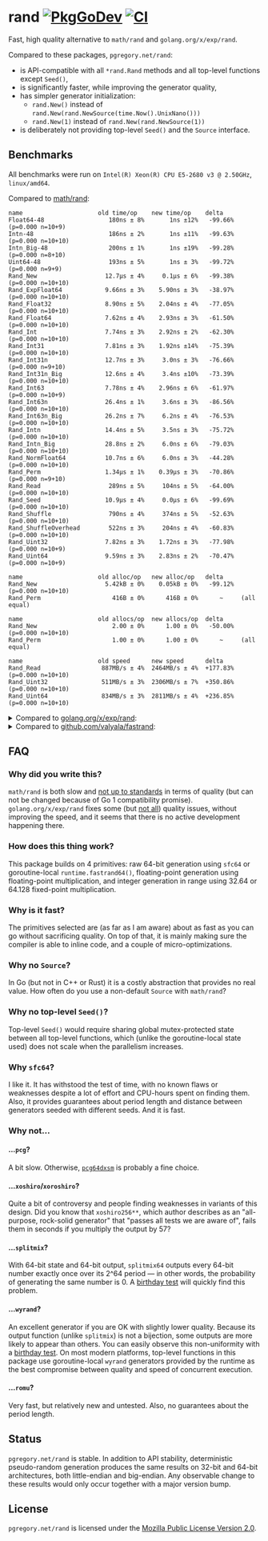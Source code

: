 # rand [![PkgGoDev][godev-img]][godev] [![CI][ci-img]][ci]

Fast, high quality alternative to `math/rand` and `golang.org/x/exp/rand`.

Compared to these packages, `pgregory.net/rand`:

- is API-compatible with all `*rand.Rand` methods and all top-level functions except `Seed()`,
- is significantly faster, while improving the generator quality,
- has simpler generator initialization:
  - `rand.New()` instead of `rand.New(rand.NewSource(time.Now().UnixNano()))`
  - `rand.New(1)` instead of `rand.New(rand.NewSource(1))`
- is deliberately not providing top-level `Seed()` and the `Source` interface.

## Benchmarks

All benchmarks were run on `Intel(R) Xeon(R) CPU E5-2680 v3 @ 2.50GHz`,
`linux/amd64`.

Compared to [math/rand](https://pkg.go.dev/math/rand):

```
name                     old time/op    new time/op    delta
Float64-48                  180ns ± 8%       1ns ±12%   -99.66%  (p=0.000 n=10+9)
Intn-48                     186ns ± 2%       1ns ±11%   -99.63%  (p=0.000 n=10+10)
Intn_Big-48                 200ns ± 1%       1ns ±19%   -99.28%  (p=0.000 n=8+10)
Uint64-48                   193ns ± 5%       1ns ± 3%   -99.72%  (p=0.000 n=9+9)
Rand_New                   12.7µs ± 4%     0.1µs ± 6%   -99.38%  (p=0.000 n=10+10)
Rand_ExpFloat64            9.66ns ± 3%    5.90ns ± 3%   -38.97%  (p=0.000 n=10+10)
Rand_Float32               8.90ns ± 5%    2.04ns ± 4%   -77.05%  (p=0.000 n=10+10)
Rand_Float64               7.62ns ± 4%    2.93ns ± 3%   -61.50%  (p=0.000 n=10+10)
Rand_Int                   7.74ns ± 3%    2.92ns ± 2%   -62.30%  (p=0.000 n=10+10)
Rand_Int31                 7.81ns ± 3%    1.92ns ±14%   -75.39%  (p=0.000 n=10+10)
Rand_Int31n                12.7ns ± 3%     3.0ns ± 3%   -76.66%  (p=0.000 n=9+10)
Rand_Int31n_Big            12.6ns ± 4%     3.4ns ±10%   -73.39%  (p=0.000 n=10+10)
Rand_Int63                 7.78ns ± 4%    2.96ns ± 6%   -61.97%  (p=0.000 n=10+9)
Rand_Int63n                26.4ns ± 1%     3.6ns ± 3%   -86.56%  (p=0.000 n=10+10)
Rand_Int63n_Big            26.2ns ± 7%     6.2ns ± 4%   -76.53%  (p=0.000 n=10+10)
Rand_Intn                  14.4ns ± 5%     3.5ns ± 3%   -75.72%  (p=0.000 n=10+10)
Rand_Intn_Big              28.8ns ± 2%     6.0ns ± 6%   -79.03%  (p=0.000 n=10+10)
Rand_NormFloat64           10.7ns ± 6%     6.0ns ± 3%   -44.28%  (p=0.000 n=10+10)
Rand_Perm                  1.34µs ± 1%    0.39µs ± 3%   -70.86%  (p=0.000 n=9+10)
Rand_Read                   289ns ± 5%     104ns ± 5%   -64.00%  (p=0.000 n=10+10)
Rand_Seed                  10.9µs ± 4%     0.0µs ± 6%   -99.69%  (p=0.000 n=10+10)
Rand_Shuffle                790ns ± 4%     374ns ± 5%   -52.63%  (p=0.000 n=10+10)
Rand_ShuffleOverhead        522ns ± 3%     204ns ± 4%   -60.83%  (p=0.000 n=10+10)
Rand_Uint32                7.82ns ± 3%    1.72ns ± 3%   -77.98%  (p=0.000 n=10+9)
Rand_Uint64                9.59ns ± 3%    2.83ns ± 2%   -70.47%  (p=0.000 n=10+9)

name                     old alloc/op   new alloc/op   delta
Rand_New                   5.42kB ± 0%    0.05kB ± 0%   -99.12%  (p=0.000 n=10+10)
Rand_Perm                    416B ± 0%      416B ± 0%      ~     (all equal)

name                     old allocs/op  new allocs/op  delta
Rand_New                     2.00 ± 0%      1.00 ± 0%   -50.00%  (p=0.000 n=10+10)
Rand_Perm                    1.00 ± 0%      1.00 ± 0%      ~     (all equal)

name                     old speed      new speed      delta
Rand_Read                 887MB/s ± 4%  2464MB/s ± 4%  +177.83%  (p=0.000 n=10+10)
Rand_Uint32               511MB/s ± 3%  2306MB/s ± 7%  +350.86%  (p=0.000 n=10+10)
Rand_Uint64               834MB/s ± 3%  2811MB/s ± 4%  +236.85%  (p=0.000 n=10+10)
```

<details>
<summary>Compared to <a href="https://pkg.go.dev/golang.org/x/exp/rand">golang.org/x/exp/rand</a>:</summary>

```
name                     old time/op    new time/op    delta
Float64-48                  175ns ± 8%       1ns ±12%   -99.65%  (p=0.000 n=10+9)
Intn-48                     176ns ±10%       1ns ±11%   -99.61%  (p=0.000 n=10+10)
Intn_Big-48                 174ns ± 1%       1ns ±19%   -99.18%  (p=0.000 n=9+10)
Uint64-48                   157ns ± 5%       1ns ± 3%   -99.66%  (p=0.000 n=10+9)
Rand_New                   78.8ns ± 6%    78.3ns ± 6%      ~     (p=0.853 n=10+10)
Rand_ExpFloat64            8.94ns ± 6%    5.90ns ± 3%   -34.00%  (p=0.000 n=10+10)
Rand_Float32               9.67ns ± 5%    2.04ns ± 4%   -78.89%  (p=0.000 n=10+10)
Rand_Float64               8.56ns ± 5%    2.93ns ± 3%   -65.74%  (p=0.000 n=10+10)
Rand_Int                   5.75ns ± 3%    2.92ns ± 2%   -49.25%  (p=0.000 n=9+10)
Rand_Int31                 5.72ns ± 5%    1.92ns ±14%   -66.37%  (p=0.000 n=10+10)
Rand_Int31n                17.4ns ± 7%     3.0ns ± 3%   -82.87%  (p=0.000 n=10+10)
Rand_Int31n_Big            17.3ns ± 4%     3.4ns ±10%   -80.57%  (p=0.000 n=10+10)
Rand_Int63                 5.77ns ± 4%    2.96ns ± 6%   -48.73%  (p=0.000 n=10+9)
Rand_Int63n                17.0ns ± 2%     3.6ns ± 3%   -79.13%  (p=0.000 n=9+10)
Rand_Int63n_Big            26.5ns ± 2%     6.2ns ± 4%   -76.81%  (p=0.000 n=10+10)
Rand_Intn                  17.5ns ± 5%     3.5ns ± 3%   -79.94%  (p=0.000 n=10+10)
Rand_Intn_Big              27.5ns ± 3%     6.0ns ± 6%   -78.09%  (p=0.000 n=10+10)
Rand_NormFloat64           10.0ns ± 3%     6.0ns ± 3%   -40.45%  (p=0.000 n=10+10)
Rand_Perm                  1.31µs ± 1%    0.39µs ± 3%   -70.04%  (p=0.000 n=10+10)
Rand_Read                   334ns ± 1%     104ns ± 5%   -68.88%  (p=0.000 n=8+10)
Rand_Seed                  5.36ns ± 2%   33.73ns ± 6%  +528.91%  (p=0.000 n=10+10)
Rand_Shuffle               1.22µs ± 2%    0.37µs ± 5%   -69.36%  (p=0.000 n=10+10)
Rand_ShuffleOverhead        907ns ± 2%     204ns ± 4%   -77.45%  (p=0.000 n=10+10)
Rand_Uint32                5.20ns ± 5%    1.72ns ± 3%   -66.84%  (p=0.000 n=10+9)
Rand_Uint64                5.14ns ± 5%    2.83ns ± 2%   -44.85%  (p=0.000 n=10+9)
Rand_Uint64n               17.6ns ± 3%     3.5ns ± 2%   -80.32%  (p=0.000 n=10+10)
Rand_Uint64n_Big           27.3ns ± 2%     6.0ns ± 7%   -77.97%  (p=0.000 n=10+10)
Rand_MarshalBinary         30.5ns ± 1%     3.8ns ± 4%   -87.70%  (p=0.000 n=8+10)
Rand_UnmarshalBinary       3.22ns ± 4%    3.71ns ± 3%   +15.16%  (p=0.000 n=10+10)

name                     old alloc/op   new alloc/op   delta
Rand_New                    48.0B ± 0%     48.0B ± 0%      ~     (all equal)
Rand_Perm                    416B ± 0%      416B ± 0%      ~     (all equal)
Rand_MarshalBinary          16.0B ± 0%      0.0B       -100.00%  (p=0.000 n=10+10)
Rand_UnmarshalBinary        0.00B          0.00B           ~     (all equal)

name                     old allocs/op  new allocs/op  delta
Rand_New                     2.00 ± 0%      1.00 ± 0%   -50.00%  (p=0.000 n=10+10)
Rand_Perm                    1.00 ± 0%      1.00 ± 0%      ~     (all equal)
Rand_MarshalBinary           1.00 ± 0%      0.00       -100.00%  (p=0.000 n=10+10)
Rand_UnmarshalBinary         0.00           0.00           ~     (all equal)

name                     old speed      new speed      delta
Rand_Read                 764MB/s ± 3%  2464MB/s ± 4%  +222.68%  (p=0.000 n=9+10)
Rand_Uint32               770MB/s ± 5%  2306MB/s ± 7%  +199.35%  (p=0.000 n=10+10)
Rand_Uint64              1.56GB/s ± 5%  2.81GB/s ± 4%   +80.32%  (p=0.000 n=10+10)
```
</details>

<details>
<summary>Compared to <a href="https://pkg.go.dev/github.com/valyala/fastrand">github.com/valyala/fastrand</a>:</summary>

Note that `fastrand` [does not](https://gist.github.com/flyingmutant/bf3bd489ee3c7a32f40714c11325d614)
generate good random numbers.

```
name       old time/op  new time/op  delta
Uint64-48  3.20ns ±35%  0.53ns ± 3%  -83.29%  (p=0.000 n=10+9)
Intn-48    1.83ns ±21%  0.69ns ±11%  -62.35%  (p=0.000 n=10+10)
```
</details>

## FAQ

### Why did you write this?

`math/rand` is both slow and [not up to standards](
https://gist.github.com/flyingmutant/ad5841f5e594aa8687fe47de34985e6a)
in terms of quality (but can not be changed because of Go 1 compatibility promise).
`golang.org/x/exp/rand` fixes some (but [not all](
https://gist.github.com/flyingmutant/0b380f432308beaaf09c0a038f918aa4))
quality issues, without improving the speed,
and it seems that there is no active development happening there.

### How does this thing work?

This package builds on 4 primitives: raw 64-bit generation using `sfc64` or goroutine-local
`runtime.fastrand64()`, floating-point generation using floating-point multiplication,
and integer generation in range using 32.64 or 64.128 fixed-point multiplication.

### Why is it fast?

The primitives selected are (as far as I am aware) about as fast as you can go
without sacrificing quality. On top of that, it is mainly making sure the compiler
is able to inline code, and a couple of micro-optimizations.

### Why no `Source`?

In Go (but not in C++ or Rust) it is a costly abstraction that provides no real value.
How often do you use a non-default `Source` with `math/rand`?

### Why no top-level `Seed()`?

Top-level `Seed()` would require sharing global mutex-protected state between all top-level
functions, which (unlike the goroutine-local state used) does not scale when the parallelism increases.

### Why `sfc64`?

I like it. It has withstood the test of time, with no known flaws or weaknesses despite
a lot of effort and CPU-hours spent on finding them. Also, it provides guarantees about period
length and distance between generators seeded with different seeds. And it is fast.

### Why not...

#### ...`pcg`?

A bit slow. Otherwise, [`pcg64dxsm`](https://numpy.org/devdocs/reference/random/bit_generators/pcg64dxsm.html)
is probably a fine choice.

#### ...`xoshiro`/`xoroshiro`?

Quite a bit of controversy and people finding weaknesses in variants of this design.
Did you know that `xoshiro256**`, which author describes as an "all-purpose, rock-solid generator"
that "passes all tests we are aware of", fails them in seconds if you multiply the output by 57?

#### ...`splitmix`?

With 64-bit state and 64-bit output, `splitmix64` outputs every 64-bit number exactly once
over its 2^64 period — in other words, the probability of generating the same number is 0.
A [birthday test](https://www.pcg-random.org/posts/birthday-test.html) will quickly find
this problem.

#### ...`wyrand`?

An excellent generator if you are OK with slightly lower quality. Because its output function
(unlike `splitmix`) is not a bijection, some outputs are more likely to appear than others.
You can easily observe this non-uniformity with
a [birthday test](https://gist.github.com/flyingmutant/cb69e96872023f9f580868e746d1128a).
On most modern platforms, top-level functions in this package use goroutine-local `wyrand`
generators provided by the runtime as the best compromise between quality and speed
of concurrent execution.

#### ...`romu`?

Very fast, but relatively new and untested. Also, no guarantees about the period length.

## Status

`pgregory.net/rand` is stable. In addition to API stability, deterministic pseudo-random
generation produces the same results on 32-bit and 64-bit architectures, both little-endian
and big-endian. Any observable change to these results would only occur together
with a major version bump.

## License

`pgregory.net/rand` is licensed under the [Mozilla Public License Version 2.0](./LICENSE). 

[godev-img]: https://pkg.go.dev/badge/pgregory.net/rand
[godev]: https://pkg.go.dev/pgregory.net/rand
[ci-img]: https://github.com/flyingmutant/rand/workflows/CI/badge.svg
[ci]: https://github.com/flyingmutant/rand/actions
